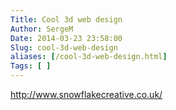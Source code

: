 ```yaml
---
Title: Cool 3d web design
Author: SergeM
Date: 2014-03-23 23:58:00
Slug: cool-3d-web-design
aliases: [/cool-3d-web-design.html]
Tags: [ ]
---
```




http://www.snowflakecreative.co.uk/

